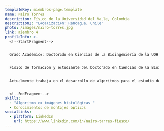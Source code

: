 ```yaml
---
templateKey: miembros-page.template
name: Nairo Torres
description: Físico de la Universidad del Valle, Colombia
description2: "Localización: Rancagua, Chile"
photo: /images/nairo-torres.jpg
link: miembro 4
profileInfo: >-
  <!--StartFragment-->


  Grado Académico: Doctorado en Ciencias de la Bioingeniería de la UOH ©


  Físico de formación y estudiante del Doctorado en Ciencias de la Bioingeniería de la UOH. Trabajó en montajes ópticos enfocados a LiDAR atmosférico y al procesamiento de las señales obtenidas por esta tecnología. Su interés va en línea con la instrumentación, sus mediciones, nivel de precisión y limitaciones teóricas y técnicas en cada aplicación.


  Actualmente trabaja en el desarrollo de algoritmos para el estudio de imágenes histológicas, con enfoque en el deep learning y convencido de que ciencias como la biología y medicina pueden beneficiarse enormemente con desarrollos algorítmicos/matemáticos planteados desde la comprensión de las propiedades físicas de los sistemas estudiados, tomando como base herramientas de otros campos de estudio, pero también definiendo nuevas herramientas concebidas por y para la comprensión de los sistemas biológicos.


  <!--EndFragment-->
skills:
  - "Algoritmo en imágenes histológicas "
  - Conocimientos de montajes ópticos
socialLinks:
  - platform: LinkedIn
    url: https://www.linkedin.com/in/nairo-torres-fiesco/
---
```

